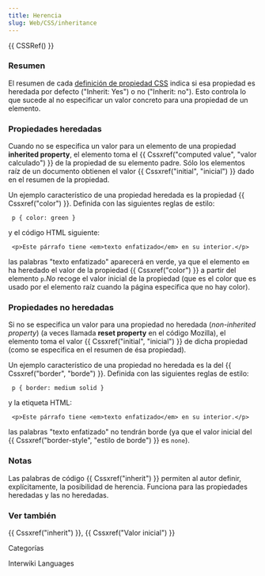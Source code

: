 ```yaml
---
title: Herencia
slug: Web/CSS/inheritance
---
```


{{ CSSRef() }}

### Resumen

El resumen de cada [definición de propiedad CSS](es/Gu%c3%ada_de_referencia_de_CSS) indica si esa propiedad es heredada por defecto ("Inherit: Yes") o no ("Inherit: no"). Esto controla lo que sucede al no especificar un valor concreto para una propiedad de un elemento.

### Propiedades heredadas

Cuando no se especifica un valor para un elemento de una propiedad **inherited property**, el elemento toma el {{ Cssxref("computed value", "valor calculado") }} de la propiedad de su elemento padre. Sólo los elementos raíz de un documento obtienen el valor {{ Cssxref("initial", "inicial") }} dado en el resumen de la propiedad.

Un ejemplo característico de una propiedad heredada es la propiedad {{ Cssxref("color") }}. Definida con las siguientes reglas de estilo:

```
 p { color: green }
```

y el código HTML siguiente:

```
 <p>Este párrafo tiene <em>texto enfatizado</em> en su interior.</p>
```

las palabras "texto enfatizado" aparecerá en verde, ya que el elemento `em` ha heredado el valor de la propiedad {{ Cssxref("color") }} a partir del elemento `p`._No_ recoge el valor inicial de la propiedad (que es el color que es usado por el elemento raíz cuando la página especifica que no hay color).

### Propiedades no heredadas

Si no se especifica un valor para una propiedad no heredada (_non-inherited property_) (a veces llamada **reset property** en el código Mozilla), el elemento toma el valor {{ Cssxref("initial", "inicial") }} de dicha propiedad (como se especifica en el resumen de ésa propiedad).

Un ejemplo característico de una propiedad no heredada es la del {{ Cssxref("border", "borde") }}. Definida con las siguientes reglas de estilo:

```
 p { border: medium solid }
```

y la etiqueta HTML:

```
 <p>Este párrafo tiene <em>texto enfatizado</em> en su interior.</p>
```

las palabras "texto enfatizado" no tendrán borde (ya que el valor inicial del {{ Cssxref("border-style", "estilo de borde") }} es `none`).

### Notas

Las palabras de código {{ Cssxref("inherit") }} permiten al autor definir, explícitamente, la posibilidad de herencia. Funciona para las propiedades heredadas y las no heredadas.

### Ver también

{{ Cssxref("inherit") }}, {{ Cssxref("Valor inicial") }}

Categorías

Interwiki Languages
